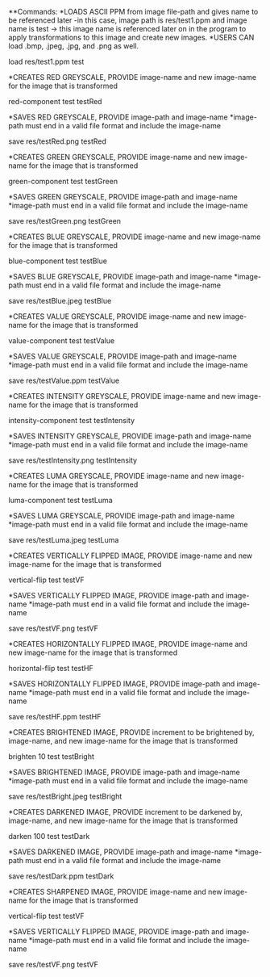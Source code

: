 **Commands:
*LOADS ASCII PPM from image file-path and gives name to be referenced later
-in this case, image path is res/test1.ppm and image name is test -> this image
name is referenced later on in the program to apply transformations to this image and create
new images.
*USERS CAN load .bmp, .jpeg, .jpg, and .png as well.

load res/test1.ppm test

*CREATES RED GREYSCALE, PROVIDE image-name and new image-name for the image that is transformed

red-component test testRed

*SAVES RED GREYSCALE, PROVIDE image-path and image-name
*image-path must end in a valid file format and include the image-name

save res/testRed.png testRed

*CREATES GREEN GREYSCALE, PROVIDE image-name and new image-name for the image that is transformed

green-component test testGreen

*SAVES GREEN GREYSCALE, PROVIDE image-path and image-name
*image-path must end in a valid file format and include the image-name

save res/testGreen.png testGreen

*CREATES BLUE GREYSCALE, PROVIDE image-name and new image-name for the image that is transformed

blue-component test testBlue

*SAVES BLUE GREYSCALE, PROVIDE image-path and image-name
*image-path must end in a valid file format and include the image-name

save res/testBlue.jpeg testBlue

*CREATES VALUE GREYSCALE, PROVIDE image-name and new image-name for the image that is transformed

value-component test testValue

*SAVES VALUE GREYSCALE, PROVIDE image-path and image-name
*image-path must end in a valid file format and include the image-name

save res/testValue.ppm testValue

*CREATES INTENSITY GREYSCALE, PROVIDE image-name and new image-name for the
image that is transformed

intensity-component test testIntensity

*SAVES INTENSITY GREYSCALE, PROVIDE image-path and image-name
*image-path must end in a valid file format and include the image-name

save res/testIntensity.png testIntensity

*CREATES LUMA GREYSCALE, PROVIDE image-name and new image-name for the image that is transformed

luma-component test testLuma

*SAVES LUMA GREYSCALE, PROVIDE image-path and image-name
*image-path must end in a valid file format and include the image-name

save res/testLuma.jpeg testLuma

*CREATES VERTICALLY FLIPPED IMAGE, PROVIDE image-name and new image-name for the image
that is transformed

vertical-flip test testVF

*SAVES VERTICALLY FLIPPED IMAGE, PROVIDE image-path and image-name
*image-path must end in a valid file format and include the image-name

save res/testVF.png testVF

*CREATES HORIZONTALLY FLIPPED IMAGE, PROVIDE image-name and new image-name for the image
that is transformed

horizontal-flip test testHF

*SAVES HORIZONTALLY FLIPPED IMAGE, PROVIDE image-path and image-name
*image-path must end in a valid file format and include the image-name

save res/testHF.ppm testHF

*CREATES BRIGHTENED IMAGE, PROVIDE increment to be brightened by, image-name, and new image-name
for the image that is transformed

brighten 10 test testBright

*SAVES BRIGHTENED IMAGE, PROVIDE image-path and image-name
*image-path must end in a valid file format and include the image-name

save res/testBright.jpeg testBright

*CREATES DARKENED IMAGE, PROVIDE increment to be darkened by, image-name, and new image-name
for the image that is transformed

darken 100 test testDark

*SAVES DARKENED IMAGE, PROVIDE image-path and image-name
*image-path must end in a valid file format and include the image-name

save res/testDark.ppm testDark

*CREATES SHARPENED IMAGE, PROVIDE image-name and new image-name for the image
that is transformed

vertical-flip test testVF

*SAVES VERTICALLY FLIPPED IMAGE, PROVIDE image-path and image-name
*image-path must end in a valid file format and include the image-name

save res/testVF.png testVF